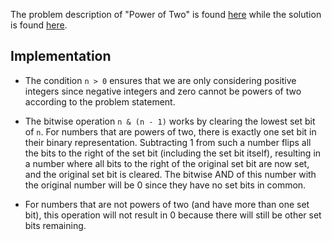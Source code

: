 The problem description of "Power of Two" is found [here](https://leetcode.com/problems/power-of-two/) while the solution is found [here](https://github.com/aurimas13/Solutions-To-Problems/blob/main/LeetCode/Python%20Solutions/Power%20of%20Two/power.py).

## Implementation

- The condition `n > 0` ensures that we are only considering positive integers since negative integers and zero cannot be powers of two according to the problem statement.

- The bitwise operation `n & (n - 1)` works by clearing the lowest set bit of `n`. For numbers that are powers of two, there is exactly one set bit in their binary representation. Subtracting 1 from such a number flips all the bits to the right of the set bit (including the set bit itself), resulting in a number where all bits to the right of the original set bit are now set, and the original set bit is cleared. The bitwise AND of this number with the original number will be 0 since they have no set bits in common.

- For numbers that are not powers of two (and have more than one set bit), this operation will not result in 0 because there will still be other set bits remaining.

